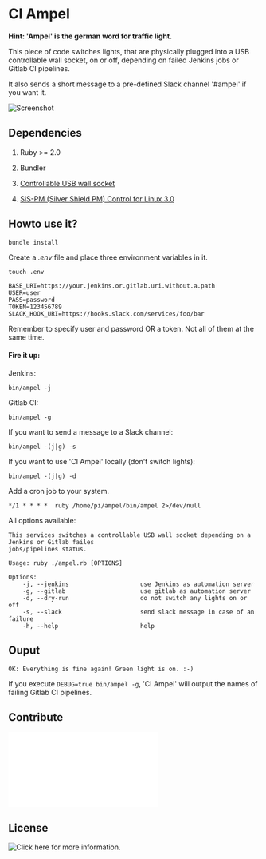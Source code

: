 # CI Ampel

**Hint: 'Ampel' is the german word for traffic light.**

This piece of code switches lights, that are physically plugged into a USB controllable wall socket, on or off, depending on failed Jenkins jobs or Gitlab CI pipelines.

It also sends a short message to a pre-defined Slack channel '#ampel' if you want it.

![Screenshot](jenkins-light.jpg)

## Dependencies

1. Ruby >= 2.0

2. Bundler

3. [Controllable USB wall socket](https://www.amazon.de/gp/product/B00BAQZJ4K/ref=oh_aui_detailpage_o06_s01?ie=UTF8&psc=1)

4. [SiS-PM  (Silver Shield PM) Control for Linux 3.0](http://sispmctl.sourceforge.net/)

## Howto use it?

```
bundle install
```

Create a *.env* file and place three environment variables in it.

```
touch .env
```

```
BASE_URI=https://your.jenkins.or.gitlab.uri.without.a.path
USER=user
PASS=password
TOKEN=123456789
SLACK_HOOK_URI=https://hooks.slack.com/services/foo/bar
```

Remember to specify user and password OR a token. Not all of them at the same time.

#### Fire it up:

Jenkins:

```
bin/ampel -j
```

Gitlab CI:

```
bin/ampel -g
```

If you want to send a message to a Slack channel:

```
bin/ampel -(j|g) -s
```

If you want to use 'CI Ampel' locally (don't switch lights):

```
bin/ampel -(j|g) -d
```

Add a cron job to your system.

```
*/1 * * * *  ruby /home/pi/ampel/bin/ampel 2>/dev/null
```

All options available:

```
This services switches a controllable USB wall socket depending on a Jenkins or Gitlab failes
jobs/pipelines status.

Usage: ruby ./ampel.rb [OPTIONS]

Options:
    -j, --jenkins                    use Jenkins as automation server
    -g, --gitlab                     use gitlab as automation server
    -d, --dry-run                    do not switch any lights on or off
    -s, --slack                      send slack message in case of an failure
    -h, --help                       help
```

## Ouput

```
OK: Everything is fine again! Green light is on. :-)
```

If you execute `DEBUG=true bin/ampel -g`, 'CI Ampel' will output the names of failing Gitlab CI pipelines.

## Contribute

![Click here for more information.](CONTRIBUTING.md)

## License

![Click here for more information.](LICENSE)
